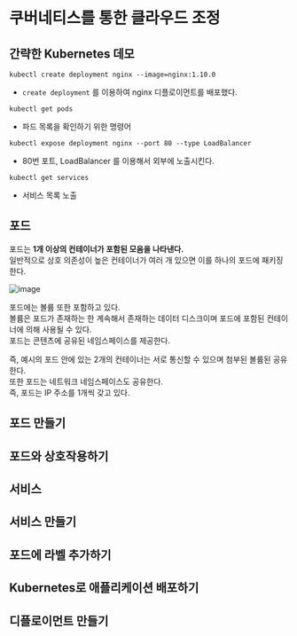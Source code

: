 # 쿠버네티스를 통한 클라우드 조정

## 간략한 Kubernetes 데모   

```shell
kubectl create deployment nginx --image=nginx:1.10.0
```
* `create deployment` 를 이용하여 nginx 디플로이먼트를 배포했다.  

```shell
kubectl get pods
```
* 파드 목록을 확인하기 위한 명령어

```shell
kubectl expose deployment nginx --port 80 --type LoadBalancer
```
* 80번 포트, LoadBalancer 를 이용해서 외부에 노출시킨다.    

```shell
kubectl get services
```
* 서비스 목록 노출   

## 포드   
           
포드는 **1개 이상의 컨테이너가 포함된 모음을 나타낸다.**                  
일반적으로 상호 의존성이 높은 컨테이너가 여러 개 있으면 이를 하나의 포드에 패키징한다.     

![image](https://user-images.githubusercontent.com/50267433/177177621-b0d6722f-b530-4e0c-83e8-42f571627556.png)
    
포드에는 볼륨 또한 포함하고 있다.         
볼륨은 포드가 존재하는 한 계속해서 존재하는 데이터 디스크이며 포드에 포함된 컨테이너에 의해 사용될 수 있다.        
포드는 콘텐츠에 공유된 네임스페이스를 제공한다.       
       
즉, 예시의 포드 안에 있는 2개의 컨테이너는 서로 통신할 수 있으며 첨부된 볼륨된 공유한다.          
또한 포드는 네트워크 네임스페이스도 공유한다.         
즉, 포드는 IP 주소를 1개씩 갖고 있다.        
   
## 포드 만들기




## 포드와 상호작용하기
## 서비스
## 서비스 만들기
## 포드에 라벨 추가하기
## Kubernetes로 애플리케이션 배포하기
## 디플로이먼트 만들기
